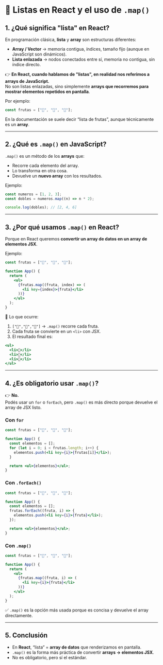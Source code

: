 # 📘 Listas en React y el uso de `.map()`

## 1. ¿Qué significa "lista" en React?

En programación clásica, **lista** y **array** son estructuras diferentes:

- **Array / Vector** → memoria contigua, índices, tamaño fijo (aunque en JavaScript son dinámicos).
- **Lista enlazada** → nodos conectados entre sí, memoria no contigua, sin índice directo.

👉 **En React, cuando hablamos de "listas", en realidad nos referimos a arrays de JavaScript.**  
No son listas enlazadas, sino simplemente **arrays que recorremos para mostrar elementos repetidos en pantalla**.

Por ejemplo:

```jsx
const frutas = ["🍎", "🍌", "🍇"];
```

En la documentación se suele decir “lista de frutas”, aunque técnicamente es un **array**.

---

## 2. ¿Qué es `.map()` en JavaScript?

`.map()` es un método de los **arrays** que:

- Recorre cada elemento del array.
- Lo transforma en otra cosa.
- Devuelve un **nuevo array** con los resultados.

Ejemplo:

```js
const numeros = [1, 2, 3];
const dobles = numeros.map((n) => n * 2);

console.log(dobles); // [2, 4, 6]
```

---

## 3. ¿Por qué usamos `.map()` en React?

Porque en React queremos **convertir un array de datos en un array de elementos JSX**.

Ejemplo:

```jsx
const frutas = ["🍎", "🍌", "🍇"];

function App() {
  return (
    <ul>
      {frutas.map((fruta, index) => (
        <li key={index}>{fruta}</li>
      ))}
    </ul>
  );
}
```

🔎 Lo que ocurre:

1. `["🍎","🍌","🍇"]` → `.map()` recorre cada fruta.
2. Cada fruta se convierte en un `<li>` con JSX.
3. El resultado final es:

```jsx
<ul>
  <li>🍎</li>
  <li>🍌</li>
  <li>🍇</li>
</ul>
```

---

## 4. ¿Es obligatorio usar `.map()`?

👉 **No.**  
Podés usar un `for` o `forEach`, pero `.map()` es más directo porque devuelve el array de JSX listo.

### Con `for`

```jsx
const frutas = ["🍎", "🍌", "🍇"];

function App() {
  const elementos = [];
  for (let i = 0; i < frutas.length; i++) {
    elementos.push(<li key={i}>{frutas[i]}</li>);
  }

  return <ul>{elementos}</ul>;
}
```

### Con `.forEach()`

```jsx
const frutas = ["🍎", "🍌", "🍇"];

function App() {
  const elementos = [];
  frutas.forEach((fruta, i) => {
    elementos.push(<li key={i}>{fruta}</li>);
  });

  return <ul>{elementos}</ul>;
}
```

### Con `.map()`

```jsx
const frutas = ["🍎", "🍌", "🍇"];

function App() {
  return (
    <ul>
      {frutas.map((fruta, i) => (
        <li key={i}>{fruta}</li>
      ))}
    </ul>
  );
}
```

✅ `.map()` es la opción más usada porque es concisa y devuelve el array directamente.

---

## 5. Conclusión

- En **React**, “lista” = **array de datos** que renderizamos en pantalla.
- `.map()` es la forma más práctica de convertir **arrays → elementos JSX**.
- No es obligatorio, pero sí el estándar.

